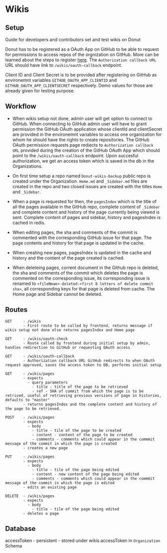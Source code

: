 # Wikis

## Setup

Guide for developers and contributors set and test wikis on Donut

Donut has to be registered as a OAuth App on GitHub to be able to request for permissions to access repos of the orgnization on GitHub. More can be learned about the steps to register [here](https://developer.github.com/apps/building-oauth-apps/creating-an-oauth-app/). The `Authorization callback URL` URL should have link to `/wikis/oauth-callback` endpoint.

Client ID and Client Secret is to be provided after registering on GitHub as environemnt variables `GITHUB_OAUTH_APP_CLIENTID` and `GITHUB_OAUTH_APP_CLIENTSECRET` respectively. Demo values for those are already given for testing purpose.

## Workflow

- When wikis setup not done, admin user will get option to connect to GitHub. When connecting to GitHub admin user will have to grant permission the GitHub OAuth application whose clientId and clientSecret are provided in the environemnt variables to access one organization for whom he should have the rights to create repositories. The GitHub OAuth permission requests page rediects to `Authorization callback URL` provided during the creation of the GitHub OAuth App which should point to the `/wikis/oauth-callback` endpoint. Upon succesful authorization, we get an access token which is saved in the db in the Organizations.

- On first time setup a repo named `Donut-wikis-backup` public repo is created under the Organization. `Home.md` and `_Sidebar.md` files are created in the repo and two closed issues are created with the titles `Home` and `_Sidebar`.

- When a page is requested for then, the `pagesIndex` which is the title of all the pages available in the GitHub repo, complete content of `_Sidebar` and complete content and history of the page currently being viewed is sent. Complete content of pages and sidebar, history and pagesIndex is cached in redis.

- When editing pages, the sha and comments of the commit is commented with the corresponding GitHub issue for that page. The page contents and history for that page is updated in the cache.

- When creating new pages, pagesIndex is updated in the cache and history and the content of the page created is cached.

- When deleteing pages, corrent document in the Github repo is deleted, the sha and comments of the commit which deletes the page is commented on the corresponding issue, its corresponding issue is renamed to `<fileNmae>-deleted-<first 8 letters of delete commit sha>`, all corresponding keys for that page is deleted from cache. The Home page and Sidebar cannot be deleted.

## Routes

    GET     - /wikis
            - First route to be called by frontend, returns message if wikis setup not done else returns pagesIndex and Home page
    
    GET     - /wikis/oauth-check
            - Route called by frontend during initial setup by admin, handles redirection to GitHub or requesting OAuth access
    
    GET     - /wikis/oauth-callback
            - Authorization callback URL GitHub redirects to when OAuth request approved, saves the access token to DB, performs initial setup
    
    GET     - /wikis/pages
            - expects
              - query parameters
                - title - title of the page to be retrieved
                - ref - SHA of commit from which the page is to be retrived, useful of retrieving previous versions of page in histories, defaults to "master"
            - returns pagesIndex and the complete content and history of the page to be retrieved.
    
    POST    - /wikis/pages
            - expects
              - body
                - title - tile of the page to be created
                - content - content of the page to be created
                - comments - comments which could appear in the commmit message of the commit in which the page is created
            - creates a new page
    
    PUT     - /wikis/pages
            - expects
              - body
                - title - tile of the page being edited
                - content - new content of the page being edited
                - comments - comments which could appear in the commmit message of the commit in which the page is edited
            - edits an existing page
    
    DELETE  - /wikis/pages
            - expects
              - body
                - title - tile of the page being edited
            - deletes a page

## Database

accessToken - persistent - stored under wikis.accessToken in `Organization` Schema

